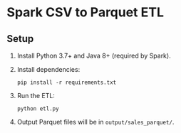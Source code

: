 # Spark CSV to Parquet ETL

## Setup

1. Install Python 3.7+ and Java 8+ (required by Spark).
2. Install dependencies:

   ```
   pip install -r requirements.txt
   ```

3. Run the ETL:

   ```
   python etl.py
   ```

4. Output Parquet files will be in `output/sales_parquet/`.
